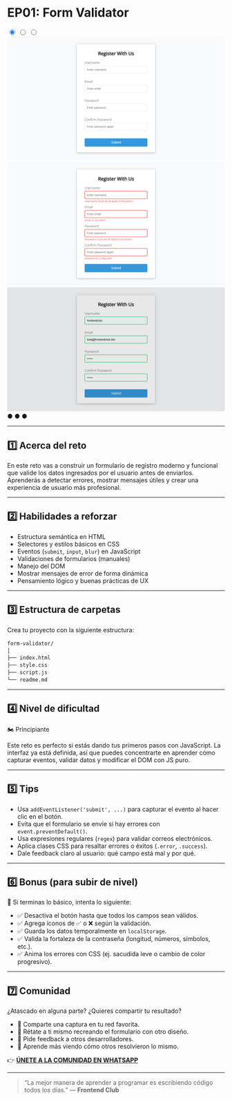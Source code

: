# EP01: Form Validator

<link rel="stylesheet" href="/css/style.css">

<div class="carousel-container">

  <input type="radio" name="carousel" id="slide1" checked>
  <input type="radio" name="carousel" id="slide2">
  <input type="radio" name="carousel" id="slide3">

  <div class="carousel-slide">
    <img src="../img/project1-01.png" alt="Imagen 1">
    <img src="../img/project1-02.png" alt="Imagen 2">
    <img src="../img/project1-03.png" alt="Imagen 3">
  </div>

  <div class="carousel-nav">
    <label for="slide1">●</label>
    <label for="slide2">●</label>
    <label for="slide3">●</label>
  </div>
</div>

---

## 1️⃣ Acerca del reto

En este reto vas a construir un formulario de registro moderno y funcional que valide los datos ingresados por el usuario antes de enviarlos.
Aprenderás a detectar errores, mostrar mensajes útiles y crear una experiencia de usuario más profesional.

---

## 2️⃣ Habilidades a reforzar

- Estructura semántica en HTML
- Selectores y estilos básicos en CSS
- Eventos (`submit`, `input`, `blur`) en JavaScript
- Validaciones de formularios (manuales)
- Manejo del DOM
- Mostrar mensajes de error de forma dinámica
- Pensamiento lógico y buenas prácticas de UX

---

## 3️⃣ Estructura de carpetas

Crea tu proyecto con la siguiente estructura:

```md
form-validator/
│
├── index.html
├── style.css
├── script.js
└── readme.md
```

---

## 4️⃣ Nivel de dificultad

🏍️ Principiante

Este reto es perfecto si estás dando tus primeros pasos con JavaScript.
La interfaz ya está definida, así que puedes concentrarte en aprender cómo capturar eventos, validar datos y modificar el DOM con JS puro.

---

## 5️⃣ Tips

- Usa `addEventListener('submit', ...)` para capturar el evento al hacer clic en el botón.
- Evita que el formulario se envíe si hay errores con `event.preventDefault()`.
- Usa expresiones regulares (`regex`) para validar correos electrónicos.
- Aplica clases CSS para resaltar errores o éxitos (`.error`, `.success`).
- Dale feedback claro al usuario: qué campo está mal y por qué.

---

## 6️⃣ Bonus (para subir de nivel)

🎯 Si terminas lo básico, intenta lo siguiente:

- ✅ Desactiva el botón hasta que todos los campos sean válidos.
- ✅ Agrega íconos de ✅ o ❌ según la validación.
- ✅ Guarda los datos temporalmente en `localStorage`.
- ✅ Valida la fortaleza de la contraseña (longitud, números, símbolos, etc.).
- ✅ Anima los errores con CSS (ej. sacudida leve o cambio de color progresivo).

---

## 7️⃣ Comunidad

¿Atascado en alguna parte? ¿Quieres compartir tu resultado?

- 📸 Comparte una captura en tu red favorita.
- 🔁 Rétate a ti mismo recreando el formulario con otro diseño.
- 💬 Pide feedback a otros desarrolladores.
- 🧠 Aprende más viendo cómo otros resolvieron lo mismo.

👉 **[ÚNETE A LA COMUNIDAD EN WHATSAPP](https://chat.whatsapp.com/CldsuiaJ52t3NvDg47zaWP)**

---

> “La mejor manera de aprender a programar es escribiendo código todos los días.” — **Frontend Club**